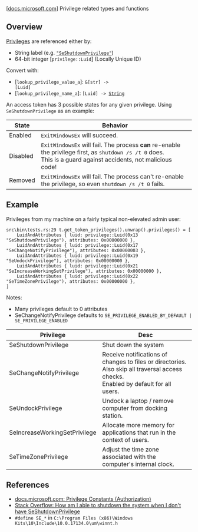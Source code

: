 \[[docs.microsoft.com](https://docs.microsoft.com/en-us/windows/win32/secauthz/privilege-constants)\]
Privilege related types and functions

## Overview

[Privileges](https://docs.microsoft.com/en-us/windows/win32/secauthz/privilege-constants#constants) are referenced either by:
*   String label (e.g. [`"SeShutdownPrivilege"`](https://docs.microsoft.com/en-us/windows/win32/secauthz/privilege-constants#constants))
*   64-bit integer [`privilege::Luid`] (Locally Unique ID)

Convert with:
*   [`lookup_privilege_value_a`]: <code>&[str] -> [Luid]</code>
*   [`lookup_privilege_name_a`]: <code>[Luid] -> [String](std::string::String)</code>

An access token has 3 possible states for any given privilege.  Using `SeShutdownPrivilege` as an example:

| State     | Behavior |
| --------- | -------- |
| Enabled   | `ExitWindowsEx` will succeed.
| Disabled  | `ExitWindowsEx` will fail.  The process **can** re-enable the privilege first, as `shutdown /s /t 0` does.<br>This is a guard against accidents, not malicious code!
| Removed   | `ExitWindowsEx` will fail.  The process can't re-enable the privilege, so even `shutdown /s /t 0` fails.



## Example

Privileges from my machine on a fairly typical non-elevated admin user:
```text
src\bin\tests.rs:29 t.get_token_privileges().unwrap().privileges() = [
    LuidAndAttributes { luid: privilege::Luid(0x13 "SeShutdownPrivilege"), attributes: 0x00000000 },
    LuidAndAttributes { luid: privilege::Luid(0x17 "SeChangeNotifyPrivilege"), attributes: 0x00000003 },
    LuidAndAttributes { luid: privilege::Luid(0x19 "SeUndockPrivilege"), attributes: 0x00000000 },
    LuidAndAttributes { luid: privilege::Luid(0x21 "SeIncreaseWorkingSetPrivilege"), attributes: 0x00000000 },
    LuidAndAttributes { luid: privilege::Luid(0x22 "SeTimeZonePrivilege"), attributes: 0x00000000 },
]
```

Notes:
*   Many privileges default to 0 attributes
*   SeChangeNotifyPrivilege defaults to `SE_PRIVILEGE_ENABLED_BY_DEFAULT | SE_PRIVILEGE_ENABLED`

| Privilege                     | Desc |
| ----------------------------- | ---- |
| SeShutdownPrivilege           | Shut down the system |
| SeChangeNotifyPrivilege       | Receive notifications of changes to files or directories.<br>Also skip all traversal access checks.<br>Enabled by default for all users.
| SeUndockPrivilege             | Undock a laptop / remove computer from docking station.
| SeIncreaseWorkingSetPrivilege | Allocate more memory for applications that run in the context of users.
| SeTimeZonePrivilege           | Adjust the time zone associated with the computer's internal clock.

## References
*   [docs.microsoft.com: Privilege Constants (Authorization)](https://docs.microsoft.com/en-us/windows/win32/secauthz/privilege-constants)
*   [Stack Overflow: How am I able to shutdown the system when I don't have SeShutdownPrivilege](https://superuser.com/questions/1254253/how-am-i-able-to-shutdown-the-system-when-i-dont-have-seshutdownprivilege)
*   `#define SE_*` in `C:\Program Files (x86)\Windows Kits\10\Include\10.0.17134.0\um\winnt.h`
